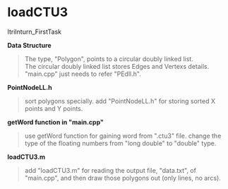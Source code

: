 # loadCTU3
ItriInturn_FirstTask

**Data Structure**
>The type, "Polygon", points to a circular doubly linked list.  
>The circular doubly linked list stores Edges and Vertexs details.
>"main.cpp" just needs to refer "PEdll.h".

**PointNodeLL.h**
>sort polygons specially.
>add "PointNodeLL.h" for storing sorted X points and Y points.

**getWord function in "main.cpp"**
>use getWord function for gaining word from ".ctu3" file.
>change the type of the floating numbers from "long double" to "double" type.

**loadCTU3.m**
>add "loadCTU3.m" for reading the output file, "data.txt", of "main.cpp", 
>and then draw those polygons out (only lines, no arcs).

 




